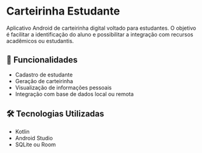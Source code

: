 # Carteirinha Estudante

Aplicativo Android de carteirinha digital voltado para estudantes. O objetivo é facilitar a identificação do aluno e possibilitar a integração com recursos acadêmicos ou estudantis.

## 📱 Funcionalidades

- Cadastro de estudante
- Geração de carteirinha
- Visualização de informações pessoais
- Integração com base de dados local ou remota

## 🛠️ Tecnologias Utilizadas

- Kotlin
- Android Studio
- SQLite ou Room


